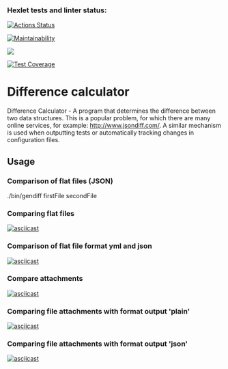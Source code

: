 ### Hexlet tests and linter status:
[![Actions Status](https://github.com/leshasmp/php-project-lvl2/workflows/hexlet-check/badge.svg)](https://github.com/leshasmp/php-project-lvl2/actions)

[![Maintainability](https://api.codeclimate.com/v1/badges/4c0170aa0674460b9e3c/maintainability)](https://codeclimate.com/github/leshasmp/php-project-lvl2/maintainability)

[![](https://github.com/leshasmp/php-project-lvl1/workflows/lint/badge.svg)](https://github.com/leshasmp/php-project-lvl1/actions?query=workflow%3Alint)

[![Test Coverage](https://api.codeclimate.com/v1/badges/4c0170aa0674460b9e3c/test_coverage)](https://codeclimate.com/github/leshasmp/php-project-lvl2/test_coverage)

# Difference calculator

Difference Calculator - A program that determines the difference between two data structures. This is a popular problem, for which there are many online services, for example: http://www.jsondiff.com/. A similar mechanism is used when outputting tests or automatically tracking changes in configuration files.

## Usage

### Comparison of flat files (JSON)

./bin/gendiff firstFile secondFile

### Comparing flat files

[![asciicast](https://asciinema.org/a/380023.svg)](https://asciinema.org/a/380023)

### Comparison of flat file format yml and json

[![asciicast](https://asciinema.org/a/380379.svg)](https://asciinema.org/a/380379)

### Compare attachments

[![asciicast](https://asciinema.org/a/382220.svg)](https://asciinema.org/a/382220)

### Comparing file attachments with format output 'plain'

[![asciicast](https://asciinema.org/a/382314.svg)](https://asciinema.org/a/382314)

### Comparing file attachments with format output 'json'

[![asciicast](https://asciinema.org/a/382328.svg)](https://asciinema.org/a/382328)

